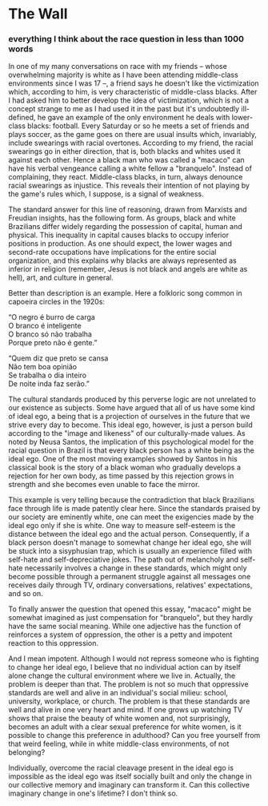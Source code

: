 # The Wall
### everything I think about the race question in less than 1000 words

In one of my many conversations on race with my friends – whose overwhelming majority is white as I have been attending middle-class environments since I was 17 –, a friend says he doesn't like the victimization which, according to him, is very characteristic of middle-class blacks. After I had asked him to better develop the idea of victimization, which is not a concept strange to me as I had used it in the past but it's undoubtedly ill-defined, he gave an example of the only environment he deals with lower-class blacks: football. Every Saturday or so he meets a set of friends and plays soccer, as the game goes on there are usual insults which, invariably, include swearings with racial overtones. According to my friend, the racial swearings go in either direction, that is, both blacks and whites used it against each other. Hence a black man who was called a "macaco" can have his verbal vengeance calling a white fellow a "branquelo". Instead of complaining, they react. Middle-class blacks, in turn, always denounce racial swearings as injustice. This reveals their intention of not playing by the game's rules which, I suppose,  is a signal of weakness.

The standard answer for this line of reasoning, drawn from Marxists and Freudian insights, has the following form. As groups, black and white Brazilians differ widely regarding the possession of capital, human and physical. This inequality in capital causes blacks to occupy inferior positions in production. As one should expect, the lower wages and second-rate occupations have implications for the entire social organization, and this explains why blacks are always represented as inferior in religion (remember, Jesus is not black and angels are white as hell), art, and culture in general. 

Better than description is an example. Here a folkloric song common in capoeira circles in the 1920s:

“O negro é burro de carga <br>
O branco é inteligente <br>
O branco só não trabalha <br>
Porque preto não é gente.” <br>

“Quem diz que preto se cansa <br>
Não tem boa opinião <br>
Se trabalha o dia inteiro <br>
De noite inda faz serão.”<br>

The cultural standards produced by this perverse logic are not unrelated to our existence as subjects. Some have argued that all of us have some kind of ideal ego, a being that is a projection of ourselves in the future that we strive every day to become. This ideal ego, however, is just a person build according to the "image and likeness" of our culturally-made values.  As noted by Neusa Santos, the implication of this psychological model for the racial question in Brazil is that every black person has a white being as the ideal ego. One of the most moving examples showed by Santos in his classical book is the story of a black woman who gradually develops a rejection for her own body, as time passed by this rejection grows in strength and she becomes even unable to face the mirror.

This example is very telling because the contradiction that black Brazilians face through life is made patently clear here. Since the standards praised by our society are eminently white, one can meet the exigencies made by the ideal ego only if she is white. One way to measure self-esteem is the distance between the ideal ego and the actual person. Consequently, if a black person doesn't manage to somewhat change her ideal ego, she will be stuck into a sisyphusian trap, which is usually an experience filled with self-hate and self-depreciative jokes. The path out of melancholy and self-hate necessarily involves a change in these standards, which might only become possible through a permanent struggle against all messages one receives daily through TV, ordinary conversations, relatives' expectations, and so on.

To finally answer the question that opened this essay, "macaco" might be somewhat imagined as just compensation for "branquelo", but they hardly have the same social meaning. While one adjective has the function of reinforces a system of oppression, the other is a petty and impotent reaction to this oppression.

And I mean impotent. Although I would not repress someone who is fighting to change her ideal ego, I believe that no individual action can by itself alone change the cultural environment where we live in. Actually, the problem is deeper than that. The problem is not so much that oppressive standards are well and alive in an individual's social milieu: school, university, workplace, or church. The problem is that these standards are well and alive in one very heart and mind. If one grows up watching TV shows that praise the beauty of white women and, not surprisingly, becomes an adult with a clear sexual preference for white women, is it possible to change this preference in adulthood? Can you free yourself from that weird feeling, while in white middle-class environments, of not belonging?

Individually, overcome the racial cleavage present in the ideal ego is impossible as the ideal ego was itself socially built and only the change in our collective memory and imaginary can transform it. Can this collective imaginary change in one's lifetime? I don't think so.
